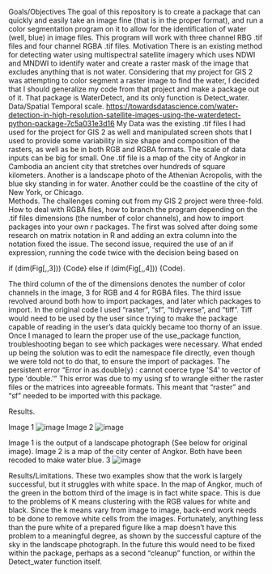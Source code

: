 Goals/Objectives
The goal of this repository is to create a package that can quickly and easily take an image fine (that is in the proper format), and run a color segmentation program on it to allow for the identification of water (well, blue) in image files. This program will work with three channel RBG .tif files and four channel RGBA .tif files.
Motivation
There is an existing method for detecting water using multispectral satellite imagery which uses NDWI and MNDWI to identify water and create a raster mask of the image that excludes anything that is not water. Considering that my project for GIS 2 was attempting to color segment a raster image to find the water, I decided that I should generalize my code from that project and make a package out of it. That package is WaterDetect, and its only function is Detect_water. 
Data/Spatial Temporal scale. 
https://towardsdatascience.com/water-detection-in-high-resolution-satellite-images-using-the-waterdetect-python-package-7c5a031e3d16
My Data was the existing .tif files I had used for the project for GIS 2 as well and manipulated screen shots that I used to provide some variability in size shape and composition of the rasters, as well as be in both RGB and RGBA formats. The scale of data inputs can be big for small. One .tif file is a map of the city of Angkor in Cambodia an ancient city that stretches over hundreds of square kilometers. Another is a landscape photo of the Athenian Acropolis, with the blue sky standing in for water. Another could be the coastline of the city of New York, or Chicago.  
Methods. 
The challenges coming out from my GIS 2 project were three-fold. How to deal with RGBA files, how to branch the program depending on the .tif files dimensions (the number of color channels), and how to import packages into your own  r packages. The first was solved after doing some research on  matrix notation in R and adding an extra column into the notation fixed the issue. The second issue, required the use of an if expression, running the code twice with the decision being based on 

if (dim(Fig[,,3])) {Code} else if (dim(Fig[,,4])) {Code).

The third column of the of the dimensions denotes the number of color channels in the image, 3 for RGB and 4 for RGBA files. The third issue revolved around both how to import packages, and later which packages to import. In the original code I used “raster”, “sf”, “tidyverse”, and “tiff”. Tiff would need to be used by the user since trying to make the package capable of reading in the user’s data quickly became too thorny of an issue. Once I managed to learn the  proper use of the use_package function, troubleshooting began to see which packages were necessary. What ended up being the solution was to edit the namespace file directly, even though we were told not to do that, to ensure the import of packages. The persistent error 
“Error in as.double(y) : cannot coerce type 'S4' to vector of type 'double.'”
 This error was due to my using sf to wrangle either the raster files or the matrices into agreeable formats. This meant that “raster” and “sf” needed to be imported with this package. 
	

Results. 
 
Image 1 ![image](https://user-images.githubusercontent.com/82319965/120856253-8cc7f380-c54d-11eb-9c03-d07baca31179.png)
Image 2 ![image](https://user-images.githubusercontent.com/82319965/120856265-92253e00-c54d-11eb-8079-13ee480a9283.png)


Image 1 is the output of a landscape photograph (See below for original image). Image 2 is a map of the city center of Angkor. Both have been recoded to make water blue.
3 ![image](https://user-images.githubusercontent.com/82319965/120856364-be40bf00-c54d-11eb-8d7a-ddf51f65e04b.png)


Results/Limitations. 
These two examples show that the work is largely successful, but it struggles with white space. In the map of Angkor, much of the green in the bottom third of the image is in fact white space. This is due to the problems of K means clustering with the RGB values for white and black. Since the k means vary from image to image, back-end work needs to be done to remove white cells from the images. Fortunately, anything less than the pure white of a prepared figure like a map doesn’t have this problem to a meaningful degree, as shown by the successful capture of the sky in the landscape photograph. In the future this would need to be fixed within the package, perhaps as a second “cleanup” function, or within the Detect_water function itself. 
